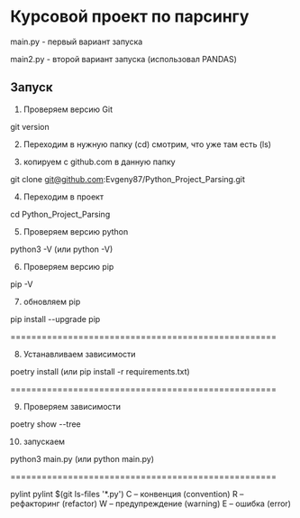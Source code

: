 # Курсовой проект по парсингу

main.py - первый вариант запуска

main2.py - второй вариант запуска (использовал PANDAS)

## Запуск
1) Проверяем версию Git 

git version

2) Переходим в нужную папку (cd) смотрим, что уже там есть (ls)

3) копируем с github.com в данную папку

git clone git@github.com:Evgeny87/Python_Project_Parsing.git

4) Переходим в проект

cd Python_Project_Parsing

5) Проверяем версию python

python3 -V (или python -V)

6) Проверяем версию pip

pip -V

7) обновляем pip

pip install --upgrade pip

===================================================

8) Устанавливаем зависимости

poetry install (или pip install -r requirements.txt)

===================================================

9) Проверяем зависимости

poetry show --tree

10) запускаем

python3 main.py (или python main.py)

===================================================

pylint
pylint $(git ls-files '*.py')
    С – конвенция (convention)
    R – рефакторинг (refactor)
    W – предупреждение (warning)
    E – ошибка (error)
    


